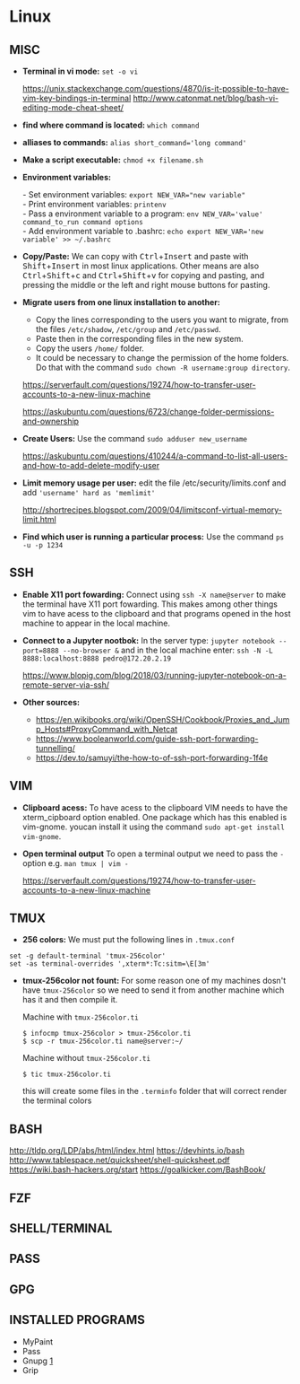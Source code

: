 # Linux

## MISC

- **Terminal in vi mode:** `set -o vi`

  https://unix.stackexchange.com/questions/4870/is-it-possible-to-have-vim-key-bindings-in-terminal
  http://www.catonmat.net/blog/bash-vi-editing-mode-cheat-sheet/

- **find where command is located:** `which command` 

- **alliases to commands:** `alias short_command='long command'`

- **Make a script executable:** `chmod +x filename.sh`

- **Environment variables:** 

  \- Set environment variables: `export NEW_VAR="new variable"`  
  \- Print environment variables: `printenv`  
  \- Pass a environment variable to a program: `env NEW_VAR='value' command_to_run command options`  
  \- Add environment variable to .bashrc: `echo export NEW_VAR='new variable' >> ~/.bashrc`

- **Copy/Paste:** We can copy with <kbd>Ctrl</kbd>+<kbd>Insert</kbd> and paste with <kbd>Shift</kbd>+<kbd>Insert</kbd> in most linux applications. Other means are also <kbd>Ctrl</kbd>+<kbd>Shift</kbd>+<kbd>c</kbd> and <kbd>Ctrl</kbd>+<kbd>Shift</kbd>+<kbd>v</kbd> for copying and pasting, and pressing the middle or the left and right mouse buttons for pasting. 

- **Migrate users from one linux installation to another:**

   * Copy the lines corresponding to the users you want to migrate, from the files `/etc/shadow`, `/etc/group` and `/etc/passwd`.
   * Paste then in the corresponding files in the new system.
   * Copy the users `/home/` folder.
   * It could be necessary to change the permission of the home folders. Do that with the command `sudo chown -R username:group directory`.

  https://serverfault.com/questions/19274/how-to-transfer-user-accounts-to-a-new-linux-machine

  https://askubuntu.com/questions/6723/change-folder-permissions-and-ownership

- **Create Users:** Use the command `sudo adduser new_username`

  https://askubuntu.com/questions/410244/a-command-to-list-all-users-and-how-to-add-delete-modify-user
  
- **Limit memory usage per user:** edit the file /etc/security/limits.conf and add `'username' hard as 'memlimit'`
  
  http://shortrecipes.blogspot.com/2009/04/limitsconf-virtual-memory-limit.html
  
 - **Find which user is running a particular process:** Use the command `ps -u -p 1234`


## SSH

- **Enable X11 port fowarding:** Connect using `ssh -X name@server` to make the terminal have X11 port fowarding. This makes among other things vim to have acess to the clipboard and that programs opened in the host machine to appear in the local machine.

- **Connect to a Jupyter nootbok:** In the server type: `jupyter notebook --port=8888 --no-browser &` and in the local machine enter: `ssh -N -L 8888:localhost:8888 pedro@172.20.2.19`

  https://www.blopig.com/blog/2018/03/running-jupyter-notebook-on-a-remote-server-via-ssh/
  
 - **Other sources:** 
     - https://en.wikibooks.org/wiki/OpenSSH/Cookbook/Proxies_and_Jump_Hosts#ProxyCommand_with_Netcat
     - https://www.booleanworld.com/guide-ssh-port-forwarding-tunnelling/
     - https://dev.to/samuyi/the-how-to-of-ssh-port-forwarding-1f4e
  
## VIM

- **Clipboard acess:** To have acess to the clipboard VIM needs to have the xterm\_cipboard option enabled. One package which has this enabled is vim-gnome. youcan install it using the command `sudo apt-get install vim-gnome`.

- **Open terminal output** To open a terminal output we need to pass the `-` option e.g. `man tmux | vim -`

  https://serverfault.com/questions/19274/how-to-transfer-user-accounts-to-a-new-linux-machine

## TMUX

- **256 colors:** We must put the following lines in `.tmux.conf`

```shell
set -g default-terminal 'tmux-256color'
set -as terminal-overrides ',xterm*:Tc:sitm=\E[3m'
```
- **tmux-256color not fount:** For some reason one of my machines dosn't have `tmux-256color` so we need to send it from another machine which has it and then compile it.  

  Machine with `tmux-256color.ti`
  ```shell
  $ infocmp tmux-256color > tmux-256color.ti
  $ scp -r tmux-256color.ti name@server:~/
  ```
  Machine without `tmux-256color.ti`
  ```shell
  $ tic tmux-256color.ti
  ```
  this will create some files in the `.terminfo` folder that will correct render the terminal colors

## BASH
http://tldp.org/LDP/abs/html/index.html
https://devhints.io/bash
http://www.tablespace.net/quicksheet/shell-quicksheet.pdf
https://wiki.bash-hackers.org/start
https://goalkicker.com/BashBook/


## FZF

## SHELL/TERMINAL

## PASS

## GPG

## INSTALLED PROGRAMS

- MyPaint
- Pass
- Gnupg [1](ttps://wiki.archlinux.org/index.php/GnuPG#Unattended_passphrase)
- Grip


